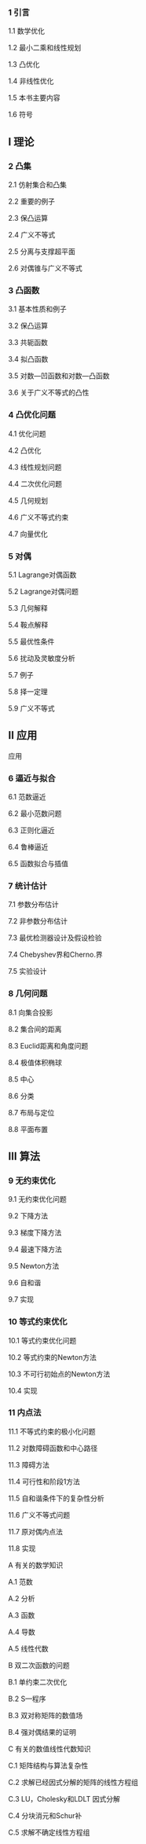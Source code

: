 ### 1 引言 

1.1 数学优化

1.2 最小二乘和线性规划

1.3 凸优化

1.4 非线性优化

1.5 本书主要内容

1.6 符号



## I 理论 

### 2 凸集 

2.1 仿射集合和凸集

2.2 重要的例子

2.3 保凸运算

2.4 广义不等式

2.5 分离与支撑超平面

2.6 对偶锥与广义不等式


### 3 凸函数 

3.1 基本性质和例子

3.2 保凸运算

3.3 共轭函数

3.4 拟凸函数

3.5 对数—凹函数和对数—凸函数

3.6 关于广义不等式的凸性



### 4 凸优化问题 

4.1 优化问题

4.2 凸优化

4.3 线性规划问题

4.4 二次优化问题

4.5 几何规划

4.6 广义不等式约束

4.7 向量优化



### 5 对偶 

5.1 Lagrange对偶函数

5.2 Lagrange对偶问题

5.3 几何解释

5.4 鞍点解释

5.5 最优性条件

5.6 扰动及灵敏度分析

5.7 例子

5.8 择一定理

5.9 广义不等式



## Ⅱ 应用 

应用

### 6 逼近与拟合 

6.1 范数逼近

6.2 最小范数问题

6.3 正则化逼近

6.4 鲁棒逼近

6.5 函数拟合与插值



### 7 统计估计 

7.1 参数分布估计

7.2 非参数分布估计

7.3 最优检测器设计及假设检验

7.4 Chebyshev界和Cherno.界

7.5 实验设计


### 8 几何问题 

8.1 向集合投影

8.2 集合间的距离

8.3 Euclid距离和角度问题

8.4 极值体积椭球

8.5 中心

8.6 分类

8.7 布局与定位

8.8 平面布置



## Ⅲ 算法 

### 9 无约束优化 

9.1 无约束优化问题

9.2 下降方法

9.3 梯度下降方法

9.4 最速下降方法

9.5 Newton方法

9.6 自和谐

9.7 实现


### 10 等式约束优化 

10.1 等式约束优化问题

10.2 等式约束的Newton方法

10.3 不可行初始点的Newton方法

10.4 实现



### 11 内点法 

11.1 不等式约束的极小化问题

11.2 对数障碍函数和中心路径

11.3 障碍方法

11.4 可行性和阶段1方法

11.5 自和谐条件下的复杂性分析

11.6 广义不等式问题

11.7 原对偶内点法

11.8 实现



A 有关的数学知识

A.1 范数

A.2 分析

A.3 函数

A.4 导数

A.5 线性代数



B 双二次函数的问题

B.1 单约束二次优化

B.2 S—程序

B.3 双对称矩阵的数值场

B.4 强对偶结果的证明


C 有关的数值线性代数知识

C.1 矩阵结构与算法复杂性

C.2 求解已经因式分解的矩阵的线性方程组

C.3 LU，Cholesky和LDLT 因式分解

C.4 分块消元和Schur补

C.5 求解不确定线性方程组

 


